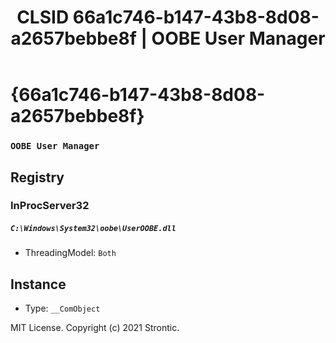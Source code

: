 ﻿---
title: "CLSID 66a1c746-b147-43b8-8d08-a2657bebbe8f | OOBE User Manager"
excerpt: What is COM-Object CLSID 66a1c746-b147-43b8-8d08-a2657bebbe8f?
---

# {66a1c746-b147-43b8-8d08-a2657bebbe8f}

### `OOBE User Manager`

## Registry


### InProcServer32

##### `C:\Windows\System32\oobe\UserOOBE.dll`
* ThreadingModel: `Both`

## Instance

* Type: `__ComObject`

MIT License. Copyright (c) 2021 Strontic.


